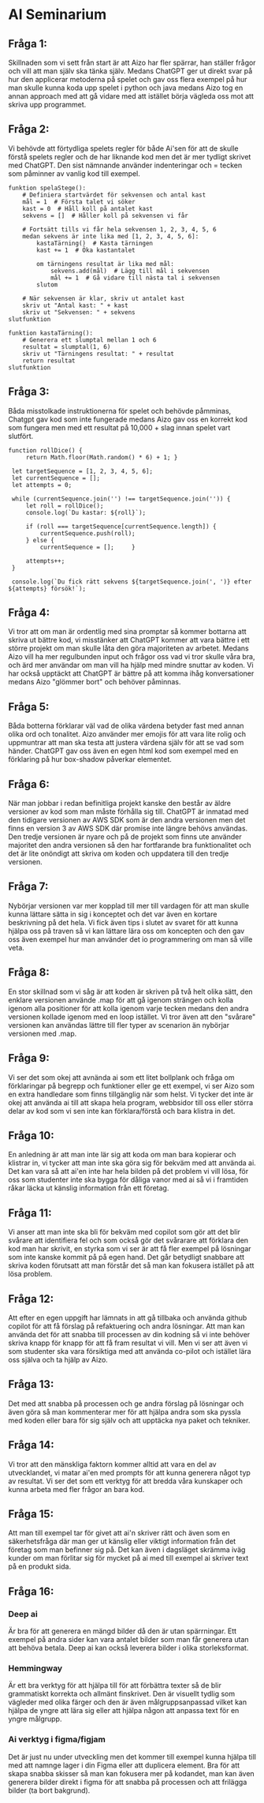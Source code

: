 <h1>AI Seminarium</h1>

<h2>Fråga 1:</h2>
Skillnaden som vi sett från start är att Aizo har fler spärrar, han ställer frågor och vill att man själv ska tänka själv. Medans ChatGPT ger ut direkt svar på hur den applicerar metoderna på spelet och gav oss flera exempel på hur man skulle kunna koda upp spelet i python och java medans Aizo tog en annan approach med att gå vidare med att istället börja vägleda oss mot att skriva upp programmet.

<h2>Fråga 2:</h2>
Vi behövde att förtydliga spelets regler för både Ai'sen för att de skulle förstå spelets regler och de har liknande kod men det är mer tydligt skrivet med ChatGPT. Den sist nämnande använder indenteringar och = tecken som påminner av vanlig kod till exempel.

```
funktion spelaStege():
    # Definiera startvärdet för sekvensen och antal kast
    mål = 1  # Första talet vi söker
    kast = 0  # Håll koll på antalet kast
    sekvens = []  # Håller koll på sekvensen vi får

    # Fortsätt tills vi får hela sekvensen 1, 2, 3, 4, 5, 6
    medan sekvens är inte lika med [1, 2, 3, 4, 5, 6]:
        kastaTärning()  # Kasta tärningen
        kast += 1  # Öka kastantalet

        om tärningens resultat är lika med mål:
            sekvens.add(mål)  # Lägg till mål i sekvensen
            mål += 1  # Gå vidare till nästa tal i sekvensen
        slutom

    # När sekvensen är klar, skriv ut antalet kast
    skriv ut "Antal kast: " + kast
    skriv ut "Sekvensen: " + sekvens
slutfunktion

funktion kastaTärning():
    # Generera ett slumptal mellan 1 och 6
    resultat = slumptal(1, 6)
    skriv ut "Tärningens resultat: " + resultat
    return resultat
slutfunktion
```

<h2>Fråga 3:</h2>
Båda misstolkade instruktionerna för spelet och behövde påmminas, Chatgpt gav kod som inte fungerade medans Aizo gav oss en korrekt kod som fungera men med ett resultat på 10,000 + slag innan spelet vart slutfört.

```
function rollDice() {
     return Math.floor(Math.random() * 6) + 1; }

 let targetSequence = [1, 2, 3, 4, 5, 6];
 let currentSequence = [];
 let attempts = 0;

 while (currentSequence.join('') !== targetSequence.join('')) {
     let roll = rollDice();
     console.log(`Du kastar: ${roll}`);
    
     if (roll === targetSequence[currentSequence.length]) {
         currentSequence.push(roll);
     } else {
         currentSequence = [];     }
    
     attempts++;
 }

 console.log(`Du fick rätt sekvens ${targetSequence.join(', ')} efter ${attempts} försök!`);
```

<h2>Fråga 4:</h2>
Vi tror att om man är ordentlig med sina promptar så kommer bottarna att skriva ut bättre kod, vi misstänker att ChatGPT kommer att vara bättre i ett större projekt om man skulle låta den göra majoriteten av arbetet. Medans Aizo vill ha mer regulbunden input och frågor oss vad vi tror skulle våra bra, och ärd mer användar om man vill ha hjälp med mindre snuttar av koden.
Vi har också upptäckt att ChatGPT är bättre på att komma ihåg konversationer medans Aizo "glömmer bort" och behöver påminnas.

<h2>Fråga 5:</h2>
Båda botterna förklarar väl vad de olika värdena betyder fast med annan olika ord och tonalitet. Aizo använder mer emojis för att vara lite rolig och uppmuntrar att man ska testa att justera värdena själv för att se vad som händer. ChatGPT gav oss även en egen html kod som exempel med en förklaring på hur box-shadow påverkar elementet.

<h2>Fråga 6:</h2>
När man jobbar i redan befinitliga projekt kanske den består av äldre versioner av kod som man måste förhålla sig till. ChatGPT är inmatad med den tidigare versionen av AWS SDK som är den andra versionen men det finns en version 3 av AWS SDK där promise inte längre behövs användas. Den tredje versionen är nyare och på de projekt som finns ute använder majoritet den andra versionen så den har fortfarande bra funktionalitet och det är lite onöndigt att skriva om koden och uppdatera till den tredje versionen.

<h2>Fråga 7:</h2>
Nybörjar versionen var mer kopplad till mer till vardagen för att man skulle kunna lättare sätta in sig i konceptet och det var även en kortare beskrivning på det hela. Vi fick även tips i slutet av svaret för att kunna hjälpa oss på traven så vi kan lättare lära oss om koncepten och den gav oss även exempel hur man använder det io programmering om man så ville veta.

<h2>Fråga 8:</h2>
En stor skillnad som vi såg är att koden är skriven på två helt olika sätt, den enklare versionen använde .map för att gå igenom strängen och kolla igenom alla positioner för att kolla igenom varje tecken medans den andra versionen kollade igenom med en loop istället. Vi tror även att den "svårare" versionen kan användas lättre till fler typer av scenarion än nybörjar versionen med .map.

<h2>Fråga 9:</h2>
Vi ser det som okej att avnända ai som ett litet bollplank och fråga om förklaringar på begrepp och funktioner eller ge ett exempel, vi ser Aizo som en extra handledare som finns tillgänglig när som helst. Vi tycker det inte är okej att använda ai till att skapa hela program, webbsidor till oss eller störra delar av kod som vi sen inte kan förklara/förstå och bara klistra in det.

<h2>Fråga 10:</h2>
En anledning är att man inte lär sig att koda om man bara kopierar och klistrar in, vi tycker att man inte ska göra sig för bekväm med att använda ai. Det kan vara så att ai'en inte har hela bilden på det problem vi vill lösa, för oss som studenter inte ska bygga för dåliga vanor med ai så vi i framtiden råkar läcka ut känslig information från ett företag.

<h2>Fråga 11:</h2>
Vi anser att man inte ska bli för bekväm med copilot som gör att det blir svårare att identifiera fel och som också gör det svårarare att förklara den kod man har skrivit, en styrka som vi ser är att få fler exempel på lösningar som inte kanske kommit på på egen hand. Det går betydligt snabbare att skriva koden förutsatt att man förstår det så man kan fokusera istället på att lösa problem.

<h2>Fråga 12:</h2>
Att efter en egen uppgift har lämnats in att gå tillbaka och använda github copilot för att få förslag på refaktuering och andra lösningar. Att man kan använda det för att snabba till processen av din kodning så vi inte behöver skriva knapp för knapp för att få fram resultat vi vill. Men vi ser att även vi som studenter ska vara försiktiga med att använda co-pilot och istället lära oss själva och ta hjälp av Aizo.

<h2>Fråga 13:</h2>
Det med att snabba på processen och ge andra förslag på lösningar och även göra så man kommenterar mer för att hjälpa andra som ska pyssla med koden eller bara för sig själv och att upptäcka nya paket och tekniker.

<h2>Fråga 14:</h2>
Vi tror att den mänskliga faktorn kommer alltid att vara en del av utvecklandet, vi matar ai'en med prompts för att kunna generera något typ av resultat. Vi ser det som ett verktyg för att bredda våra kunskaper och kunna arbeta med fler frågor an bara kod.

<h2>Fråga 15:</h2>
Att man till exempel tar för givet att ai'n skriver rätt och även som en säkerhetsfråga där man ger ut känslig eller viktigt information från det företag som man befinner sig på. Det kan även i dagsläget skrämma iväg kunder om man förlitar sig för mycket på ai med till exempel ai skriver text på en produkt sida.

<h2>Fråga 16:</h2>
<h3>Deep ai</h3>
Är bra för att generera en mängd bilder då den är utan spärrningar. Ett exempel på andra sider kan vara antalet bilder som man får generera utan att behöva betala. Deep ai kan också leverera bilder i olika storleksformat.
<h3>Hemmingway</h3>
Är ett bra verktyg för att hjälpa till för att förbättra texter så de blir grammatiskt korrekta och allmänt finskrivet. Den är visuellt tydlig som vägleder med olika färger och den är även målgruppsanpassad vilket kan hjälpa de yngre att lära sig eller att hjälpa någon att anpassa text för en yngre målgrupp.
<h3>Ai verktyg i figma/figjam</h3>
Det är just nu under utveckling men det kommer till exempel kunna hjälpa till med att namnge lager i din Figma eller att duplicera element. Bra för att skapa snabba skisser så man kan fokusera mer på kodandet, man kan även generera bilder direkt i figma för att snabba på processen och att frilägga bilder (ta bort bakgrund).


